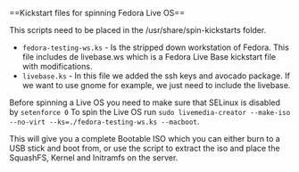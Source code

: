 ==Kickstart files for spinning Fedora Live OS==

This scripts need to be placed in the /usr/share/spin-kickstarts folder.

* ```fedora-testing-ws.ks``` - Is the stripped down workstation of Fedora. This file includes de livebase.ws which
is a Fedora Live Base kickstart file with modifications.
* ```livebase.ks``` - In this file we added the ssh keys and avocado package. If we want to use gnome for example,
we just need to include the livebase.

Before spinning a Live OS you need to make sure that SELinux is disabled by ```setenforce 0```
To spin the Live OS run
```sudo livemedia-creator --make-iso --no-virt --ks=./fedora-testing-ws.ks --macboot```.

This will give you a complete Bootable ISO which you can either burn to a USB stick and boot from, or use the script
to extract the iso and place the SquashFS, Kernel and Initramfs on the server.
